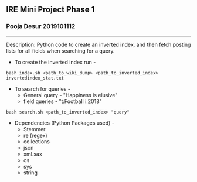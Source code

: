 ## IRE Mini Project Phase 1
### Pooja Desur 2019101112

----
Description: Python code to create an inverted index, and then fetch posting lists for all fields when searching for a query.
* To create the inverted index run -
```
bash index.sh <path_to_wiki_dump> <path_to_inverted_index> invertedindex_stat.txt
```
* To search for queries - 
    *   General query - "Happiness is elusive"
    *   field queries - "t:Football i:2018"
```
bash search.sh <path_to_inverted_index> "query"
```
* Dependencies (Python Packages used) - 
    * Stemmer
    * re (regex)
    * collections
    * json
    * xml.sax
    * os
    * sys
    * string